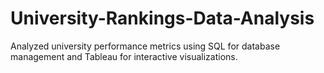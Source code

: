 # University-Rankings-Data-Analysis
Analyzed university performance metrics using SQL for database management and Tableau for interactive visualizations.
